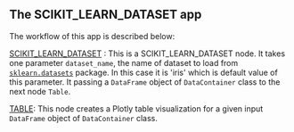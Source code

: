 ## The SCIKIT_LEARN_DATASET app

The workflow of this app is described below:

[SCIKIT_LEARN_DATASET](https://github.com/flojoy-io/nodes/blob/main/GENERATORS/SAMPLE_DATASET/SCIKIT_LEARN_DATASET/SCIKIT_LEARN_DATASET.py) : This is a SCIKIT_LEARN_DATASET node. It takes one parameter `dataset_name`, the name of dataset to load from [`sklearn.datasets`](https://scikit-learn.org/stable/datasets/toy_dataset.html) package. In this case it is 'iris' which is default value of this parameter. It passing a `DataFrame` object of `DataContainer` class to the next node `Table`.

[TABLE](https://github.com/flojoy-io/nodes/blob/main/VISUALIZERS/PLOTLY/TABLE/TABLE.py): This node creates a Plotly table visualization for a given input `DataFrame` object of `DataContainer` class.
